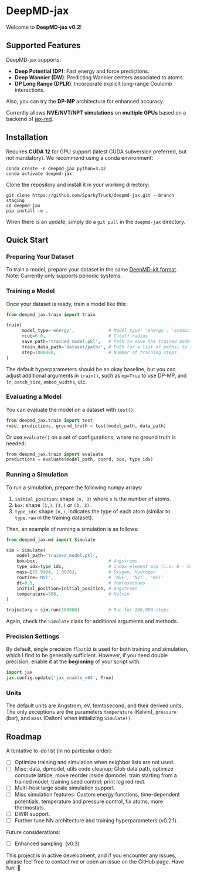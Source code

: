 # DeepMD-jax

Welcome to **DeepMD-jax v0.2**!

## Supported Features
DeepMD-jax supports:
- **Deep Potential (DP)**: Fast energy and force predictions.
- **Deep Wannier (DW)**: Predicting Wannier centers associated to atoms.
- **DP Long Range (DPLR)**: Incorporate explicit long-range Coulomb interactions.

Also, you can try the **DP-MP** architecture for enhanced accuracy.

Currently allows **NVE/NVT/NPT simulations** on **multiple GPUs** based on a backend of [jax-md](https://github.com/jax-md/jax-md).

## Installation

Requires **CUDA 12** for GPU support (latest CUDA subversion preferred, but not mandatory). We recommend using a conda environment:

```
conda create -n deepmd-jax python=3.12
conda activate deepmd-jax
```

Clone the repository and install it in your working directory:

```
git clone https://github.com/SparkyTruck/deepmd-jax.git --branch staging
cd deepmd-jax
pip install -e .
```
When there is an update, simply do a `git pull` in the `deepmd-jax` directory.

## Quick Start

### Preparing Your Dataset
To train a model, prepare your dataset in the same [DeepMD-kit format](https://docs.deepmodeling.com/projects/deepmd/en/r2/data/system.html). Note: Currently only supports periodic systems.


### Training a Model
Once your dataset is ready, train a model like this:

```python
from deepmd_jax.train import train

train(
      model_type='energy',             # Model type: 'energy', 'atomic', 'dplr'
      rcut=6.0,                        # Cutoff radius
      save_path='trained_model.pkl',   # Path to save the trained model
      train_data_path='dataset/path/', # Path (or a list of paths) to the training dataset
      step=1000000,                    # Number of training steps
)
```

The default hyperparameters should be an okay baseline, but you can adjust additional arguments in `train()`, such as `mp=True` to use DP-MP, and `lr`, `batch_size`, `embed_widths`, etc.

### Evaluating a Model

You can evaluate the model on a dataset with `test()`:
```python
from deepmd_jax.train import test
rmse, predictions, ground_truth = test(model_path, data_path)
```

Or use `evaluate()` on a set of configurations, where no ground truth is needed:
```python
from deepmd_jax.train import evaluate
predictions = evaluate(model_path, coord, box, type_idx)
```

### Running a Simulation

To run a simulation, prepare the following numpy arrays:

1. `initial_position`: shape `(n, 3)` where `n` is the number of atoms.
2. `box`: shape `(1,)`, `(3,)` or `(3, 3)`.
3. `type_idx`: shape `(n,)`, indicates the type of each atom (similar to `type.raw` in the training dataset).

Then, an example of running a simulation is as follows:

```python
from deepmd_jax.md import Simulate

sim = Simulate(
    model_path='trained_model.pkl',
    box=box,                           # Angstroms
    type_idx=type_idx,                 # index-element map (i.e. 0 - Oxygen, 1 - Hydrogen) must match the dataset used to train the model
    mass=[15.9994, 1.0078],            # Oxygen, Hydrogen
    routine='NVT',                     # 'NVE', 'NVT', 'NPT'
    dt=0.5,                            # femtoseconds
    initial_position=initial_position, # Angstroms
    temperature=300,                   # Kelvin
)

trajectory = sim.run(100000)           # Run for 100,000 steps
```

Again, check the `Simulate` class for additional arguments and methods.

### Precision Settings

By default, single precision `float32` is used for both training and simulation, which I find to be generally sufficient. However, if you need double precision, enable it at the **beginning** of your script with:

```python
import jax
jax.config.update('jax_enable_x64', True)
```

### Units

The default units are Angstrom, eV, femtosecond, and their derived units. The only exceptions are the parameters `temperature` (Kelvin), `pressure` (bar), and `mass` (Dalton) when initializing `Simulate()`.

## Roadmap

A tentative to-do list (in no particular order):
- [ ] Optimize training and simulation when neighbor lists are not used.
- [ ] Misc: data, dpmodel, utils code cleanup; Glob data path, optimize compute lattice; move reorder inside dpmodel; train starting from a trained model; training seed control; print log redirect.
- [ ] Multi-host large scale simulation support.
- [ ] Misc simulation features: Custom energy functions, time-dependent potentials, temperature and pressure control, fix atoms, more thermostats.
- [ ] DWIR support.
- [ ] Further tune NN architecture and training hyperparameters (v0.2.1).

Future considerations:
- [ ] Enhanced sampling. (v0.3)

This project is in active development, and if you encounter any issues, please feel free to contact me or open an issue on the GitHub page. Have fun! 🚀

